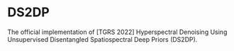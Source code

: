 # DS2DP
The official implementation of [TGRS 2022] Hyperspectral Denoising Using Unsupervised Disentangled Spatiospectral Deep Priors (DS2DP).
